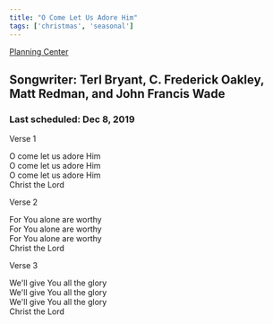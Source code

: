 ```yaml
---
title: "O Come Let Us Adore Him"
tags: ['christmas', 'seasonal']
---
```


[Planning Center](https://services.planningcenteronline.com/songs/14899890)

## Songwriter: Terl Bryant, C. Frederick Oakley, Matt Redman, and John Francis Wade
### Last scheduled: Dec 8, 2019          

Verse 1  
  
O come let us adore Him  
O come let us adore Him  
O come let us adore Him  
Christ the Lord  
  
Verse 2  
  
For You alone are worthy  
For You alone are worthy  
For You alone are worthy  
Christ the Lord  
  
Verse 3  
  
We'll give You all the glory  
We'll give You all the glory  
We'll give You all the glory  
Christ the Lord
